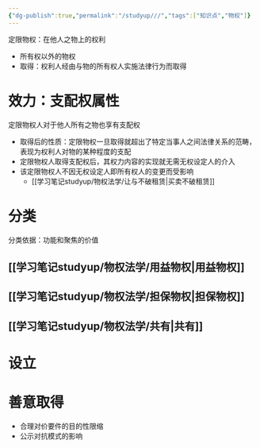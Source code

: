 ```yaml
---
{"dg-publish":true,"permalink":"/studyup///","tags":["知识点","物权"]}
---
```


定限物权：在他人之物上的权利
- 所有权以外的物权
- 取得：权利人经由与物的所有权人实施法律行为而取得
# 效力：支配权属性
定限物权人对于他人所有之物也享有支配权
- 取得后的性质：定限物权一旦取得就超出了特定当事人之间法律关系的范畴，表现为权利人对物的某种程度的支配
- 定限物权人取得支配权后，其权力内容的实现就无需无权设定人的介入
- 该定限物权人不因无权设定人即所有权人的变更而受影响
	- [[学习笔记studyup/物权法学/让与不破租赁\|买卖不破租赁]]
# 分类
分类依据：功能和聚焦的价值
## [[学习笔记studyup/物权法学/用益物权\|用益物权]]
## [[学习笔记studyup/物权法学/担保物权\|担保物权]]
## [[学习笔记studyup/物权法学/共有\|共有]]
# 设立
# 善意取得
- 合理对价要件的目的性限缩
- 公示对抗模式的影响
